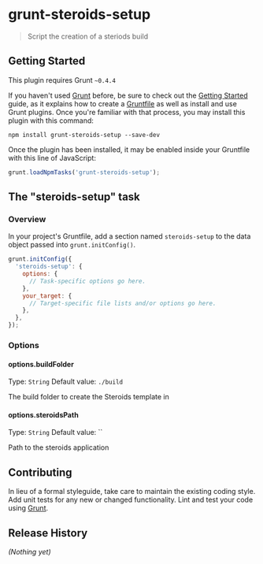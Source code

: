 # grunt-steroids-setup

> Script the creation of a steriods build

## Getting Started
This plugin requires Grunt `~0.4.4`

If you haven't used [Grunt](http://gruntjs.com/) before, be sure to check out the [Getting Started](http://gruntjs.com/getting-started) guide, as it explains how to create a [Gruntfile](http://gruntjs.com/sample-gruntfile) as well as install and use Grunt plugins. Once you're familiar with that process, you may install this plugin with this command:

```shell
npm install grunt-steroids-setup --save-dev
```

Once the plugin has been installed, it may be enabled inside your Gruntfile with this line of JavaScript:

```js
grunt.loadNpmTasks('grunt-steroids-setup');
```

## The "steroids-setup" task

### Overview
In your project's Gruntfile, add a section named `steroids-setup` to the data object passed into `grunt.initConfig()`.

```js
grunt.initConfig({
  'steroids-setup': {
    options: {
      // Task-specific options go here.
    },
    your_target: {
      // Target-specific file lists and/or options go here.
    },
  },
});
```

### Options

#### options.buildFolder
Type: `String`
Default value: `./build`

The build folder to create the Steroids template in

#### options.steroidsPath
Type: `String`
Default value: ``

Path to the steroids application



## Contributing
In lieu of a formal styleguide, take care to maintain the existing coding style. Add unit tests for any new or changed functionality. Lint and test your code using [Grunt](http://gruntjs.com/).

## Release History
_(Nothing yet)_
